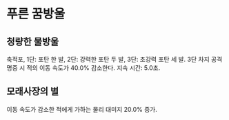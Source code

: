 # 푸른 꿈방울

## 청량한 물방울

축적포, 1단: 포탄 한 발, 2단: 강력한 포탄 두 발, 3단: 초강력 포탄 세 발.
3단 차지 공격 명중 시 적의 이동 속도가 40.0% 감소한다. 지속 시간: 5.0초.

## 모래사장의 별

이동 속도가 감소한 적에게 가하는 물리 대미지 20.0% 증가.
